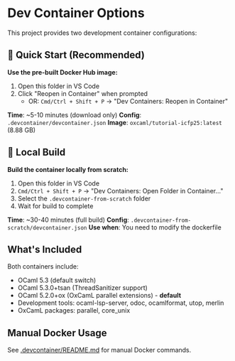 # Dev Container Options

This project provides two development container configurations:

## 🚀 Quick Start (Recommended)

**Use the pre-built Docker Hub image:**

1. Open this folder in VS Code
2. Click "Reopen in Container" when prompted
   - OR: `Cmd/Ctrl + Shift + P` → "Dev Containers: Reopen in Container"

**Time**: ~5-10 minutes (download only)
**Config**: `.devcontainer/devcontainer.json`
**Image**: `oxcaml/tutorial-icfp25:latest` (8.88 GB)

## 🔧 Local Build

**Build the container locally from scratch:**

1. Open this folder in VS Code
2. `Cmd/Ctrl + Shift + P` → "Dev Containers: Open Folder in Container..."
3. Select the `.devcontainer-from-scratch` folder
4. Wait for build to complete

**Time**: ~30-40 minutes (full build)
**Config**: `.devcontainer-from-scratch/devcontainer.json`
**Use when**: You need to modify the dockerfile

## What's Included

Both containers include:

- OCaml 5.3 (default switch)
- OCaml 5.3.0+tsan (ThreadSanitizer support)
- OCaml 5.2.0+ox (OxCamL parallel extensions) - **default**
- Development tools: ocaml-lsp-server, odoc, ocamlformat, utop, merlin
- OxCamL packages: parallel, core_unix

## Manual Docker Usage

See [.devcontainer/README.md](.devcontainer/README.md) for manual Docker commands.
